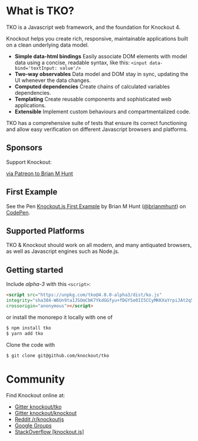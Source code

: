 # What is TKO?

TKO is a Javascript web framework, and the foundation for Knockout 4.

Knockout helps you create rich, responsive, maintainable applications built on a clean underlying data model.

- **Simple data-html bindings**
  Easily associate DOM elements with model data using a concise, readable syntax, like this: `<input data-bind='textInput: value'/>`
- **Two-way observables**
  Data model and DOM stay in sync, updating the UI whenever the data changes.
- **Computed dependencies**
  Create chains of calculated variables dependencies.
- **Templating**
  Create reusable components and sophisticated web applications.
- **Extensible**
  Implement custom behaviours and compartmentalized code.

TKO has a comprehensive suite of tests that ensure its correct functioning and allow easy verification on different Javascript browsers and platforms.

## Sponsors

Support Knockout:

<a class='btn btn-red btn-lg btn-block' href='https://patreon.com/brianmhunt'>
	via Patreon to Brian M Hunt
</a>


## First Example

<p data-height="465" data-theme-id="dark" data-slug-hash="jarpvY" data-default-tab="html,result" data-user="brianmhunt" data-embed-version="2" data-pen-title="Knockout.js First Example" class="codepen">See the Pen <a href="https://codepen.io/brianmhunt/pen/jarpvY/">Knockout.js First Example</a> by Brian M Hunt (<a href="https://codepen.io/brianmhunt">@brianmhunt</a>) on <a href="https://codepen.io">CodePen</a>.</p>

<!-- tutorial -->



## Supported Platforms

TKO & Knockout should work on all modern, and many antiquated browsers, as well as Javascript engines such as Node.js.


## Getting started

Include *alpha-3* with this `<script>`:

```html
<script src="https://unpkg.com/tko@4.0.0-alpha3/dist/ko.js"
integrity="sha384-W6Un9ta1JSOmCbK7YkdGGfyu+fDGY5e0II5CCyMKKXaYrpiJAt2q5YQH2ICQi4QA"
crossorigin="anonymous"></script>
```

or install the monorepo it locally with one of

```bash
$ npm install tko
$ yarn add tko
```

Clone the code with

```bash
$ git clone git@github.com/knockout/tko
```

# Community

Find Knockout online at:

- [Gitter knockout/tko](https://gitter.im/knockout/tko)
- [Gitter knockout/knockout](https://gitter.im/knockout/knockout)
- [Reddit /r/knockoutjs](https://www.reddit.com/r/knockoutjs/)
- [Google Groups](https://groups.google.com/forum/#!forum/knockoutjs)
- [StackOverflow [knockout.js]](http://stackoverflow.com/tags/knockout.js/info)
